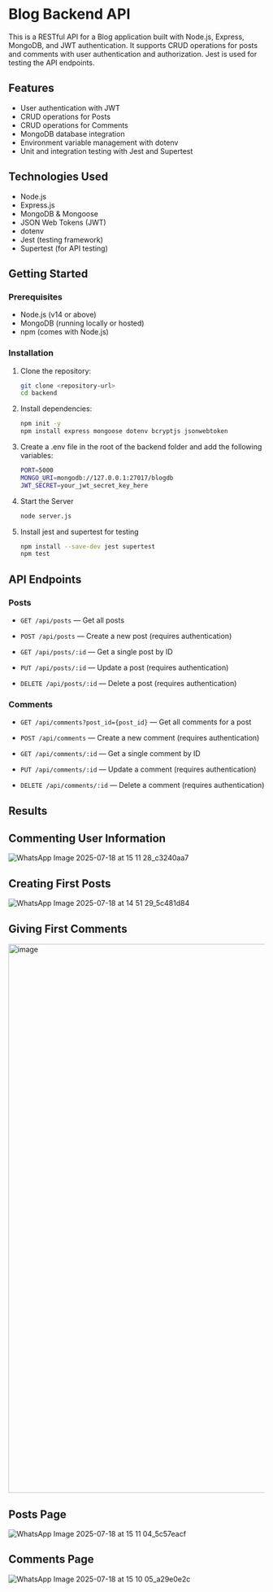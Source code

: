 # Blog Backend API

This is a RESTful API for a Blog application built with Node.js, Express, MongoDB, and JWT authentication. It supports CRUD operations for posts and comments with user authentication and authorization. Jest is used for testing the API endpoints.

## Features

- User authentication with JWT
- CRUD operations for Posts
- CRUD operations for Comments
- MongoDB database integration
- Environment variable management with dotenv
- Unit and integration testing with Jest and Supertest

## Technologies Used

- Node.js
- Express.js
- MongoDB & Mongoose
- JSON Web Tokens (JWT)
- dotenv
- Jest (testing framework)
- Supertest (for API testing)

## Getting Started

### Prerequisites

- Node.js (v14 or above)
- MongoDB (running locally or hosted)
- npm (comes with Node.js)

### Installation

1. Clone the repository:

   ```bash
   git clone <repository-url>
   cd backend

2. Install dependencies:

   ```bash
   npm init -y
   npm install express mongoose dotenv bcryptjs jsonwebtoken

3. Create a .env file in the root of the backend folder and add the following variables:

   ```bash
   PORT=5000
   MONGO_URI=mongodb://127.0.0.1:27017/blogdb
   JWT_SECRET=your_jwt_secret_key_here

4. Start the Server

   ```bash
   node server.js

5. Install jest and supertest for testing

   ```bash
   npm install --save-dev jest supertest
   npm test

## API Endpoints

### Posts
- `GET /api/posts` — Get all posts

- `POST /api/posts` — Create a new post (requires authentication)

- `GET /api/posts/:id` — Get a single post by ID

- `PUT /api/posts/:id` — Update a post (requires authentication)

- `DELETE /api/posts/:id` — Delete a post (requires authentication)

### Comments
- `GET /api/comments?post_id={post_id}` — Get all comments for a post

- `POST /api/comments` — Create a new comment (requires authentication)

- `GET /api/comments/:id` — Get a single comment by ID

- `PUT /api/comments/:id` — Update a comment (requires authentication)

- `DELETE /api/comments/:id` — Delete a comment (requires authentication)


## Results

## Commenting User Information

![WhatsApp Image 2025-07-18 at 15 11 28_c3240aa7](https://github.com/user-attachments/assets/52328e53-a043-457c-92df-0bc1acde95fa)

## Creating First Posts

![WhatsApp Image 2025-07-18 at 14 51 29_5c481d84](https://github.com/user-attachments/assets/a945727d-939c-4bec-b88e-0df449bf4dd2)

## Giving First Comments

<img width="1919" height="1079" alt="image" src="https://github.com/user-attachments/assets/4aa94690-473d-4bae-a054-09202c7dfca7" />

## Posts Page

![WhatsApp Image 2025-07-18 at 15 11 04_5c57eacf](https://github.com/user-attachments/assets/d52ec32d-127c-4bb2-b33b-77bfdb62165e)

## Comments Page

![WhatsApp Image 2025-07-18 at 15 10 05_a29e0e2c](https://github.com/user-attachments/assets/742f9eaa-707c-407b-88bf-04a094fa8265)








